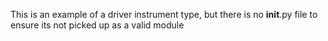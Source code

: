 This is an example of a driver instrument type, but there is no __init__.py file to ensure its not picked up as a valid module
